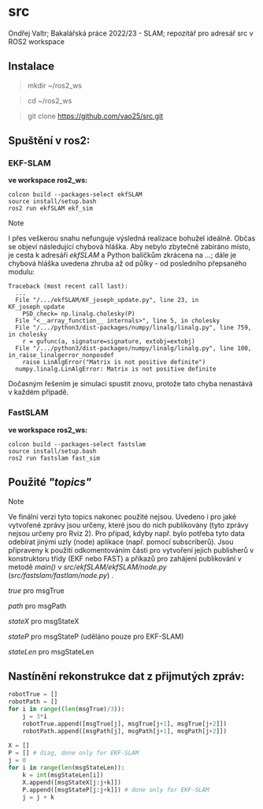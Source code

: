 # src
Ondřej Valtr; Bakalářská práce 2022/23 - SLAM; repozitář pro adresář src v ROS2 workspace

## Instalace
> mkdir ~/ros2_ws

> cd ~/ros2_ws

> git clone https://github.com/vao25/src.git

## Spuštění v ros2:

### EKF-SLAM
**ve workspace ros2_ws:**
```
colcon build --packages-select ekfSLAM
source install/setup.bash
ros2 run ekfSLAM ekf_sim
```

> [!NOTE]
I přes veškerou snahu nefunguje výsledná realizace bohužel ideálně. Občas se objeví následující chybová hláška. Aby nebylo zbytečně zabíráno místo,
je cesta k adresáři *ekfSLAM* a Python balíčkům zkrácena na ...; dále je chybová hláška uvedena zhruba až od půlky - od posledního přepsaného modulu:

```console
Traceback (most recent call last):
  ...
  File "/.../ekfSLAM/KF_joseph_update.py", line 23, in KF_joseph_update
    PSD_check= np.linalg.cholesky(P)
  File "<__array_function__ internals>", line 5, in cholesky
  File "/.../python3/dist-packages/numpy/linalg/linalg.py", line 759, in cholesky
    r = gufunc(a, signature=signature, extobj=extobj)
  File "/.../python3/dist-packages/numpy/linalg/linalg.py", line 100, in_raise_linalgerror_nonposdef
    raise LinAlgError("Matrix is not positive definite")
  numpy.linalg.LinAlgError: Matrix is not positive definite
```

Dočasným řešením je simulaci spustit znovu, protože tato chyba nenastává v každém případě.


### FastSLAM
**ve workspace ros2_ws:**
```
colcon build --packages-select fastslam
source install/setup.bash
ros2 run fastslam fast_sim
```

## Použité *"topics"*

> [!NOTE]
Ve finální verzi tyto topics nakonec použité nejsou. Uvedeno i pro jaké vytvořené zprávy jsou určeny, které jsou do nich publikovány (tyto zprávy nejsou určeny pro Rviz 2). Pro případ, kdyby např. bylo potřeba tyto data odebírat jinými uzly (node) aplikace (např. pomocí subscriberů). Jsou připraveny k použití odkomentováním části pro vytvoření jejich publisherů v konstruktoru třídy (EKF nebo FAST) a příkazů pro zahájení publikování v metodě *main()* v *src/ekfSLAM/ekfSLAM/node.py* (*src/fastslam/fastlam/node.py*) .

*true* pro msgTrue

*path* pro msgPath

*stateX* pro msgStateX

*stateP* pro msgStateP (uděláno pouze pro EKF-SLAM)

*stateLen* pro msgStateLen

## Nastínění rekonstrukce dat z přijmutých zpráv:

```python
robotTrue = []
robotPath = []
for i in range((len(msgTrue)/3)):
    j = 3*i
    robotTrue.append([msgTrue[j], msgTrue[j+1], msgTrue[j+2]])
    robotPath.append([msgPath[j], msgPath[j+1], msgPath[j+2]])
    
X = []
P = [] # diag, done only for EKF-SLAM
j = 0
for i in range(len(msgStateLen)):
    k = int(msgStateLen[i])
    X.append([msgStateX[j:j+k]])
    P.append([msgStateP[j:j+k]]) # done only for EKF-SLAM
    j = j + k
```   
